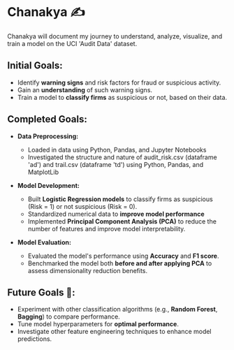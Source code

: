 # Chanakya ✍️

Chanakya will document my journey to understand, analyze, visualize, and train a model on the UCI 'Audit Data' dataset.

## Initial Goals:
- Identify **warning signs** and risk factors for fraud or suspicious activity.
- Gain an **understanding** of such warning signs.
- Train a model to **classify firms** as suspicious or not, based on their data.

## Completed Goals:

- **Data Preprocessing:**
   - Loaded in data using Python, Pandas, and Jupyter Notebooks
   - Investigated the structure and nature of audit_risk.csv (dataframe 'ad') and trail.csv (dataframe 'td') using Python, Pandas, and MatplotLib

- **Model Development:**
   - Built **Logistic Regression models** to classify firms as suspicious (Risk = 1) or not suspicious (Risk = 0).
   - Standardized numerical data to **improve model performance**
   - Implemented **Principal Component Analysis (PCA)** to reduce the number of features and improve model interpretability.

- **Model Evaluation:**
   - Evaluated the model's performance using **Accuracy** and **F1 score**.
   - Benchmarked the model both **before and after applying PCA** to assess dimensionality reduction benefits.

## Future Goals 🤔:
- Experiment with other classification algorithms (e.g., **Random Forest**, **Bagging**) to compare performance.
- Tune model hyperparameters for **optimal performance**.
- Investigate other feature engineering techniques to enhance model predictions.
